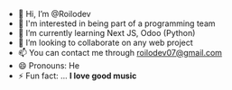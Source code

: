 - 👋 Hi, I’m @Roilodev
- 👀 I'm interested in being part of a programming team
- 🌱 I’m currently learning Next JS, Odoo (Python)
- 💞️ I’m looking to collaborate on any web project
- 📫 You can contact me through roilodev07@gmail.com
- 😄 Pronouns: He
- ⚡ Fun fact: ... <b>I love good music</b> 

<!---
Roilodev/Roilodev is a ✨ special ✨ repository because its `README.md` (this file) appears on your GitHub profile.
You can click the Preview link to take a look at your changes.
--->
